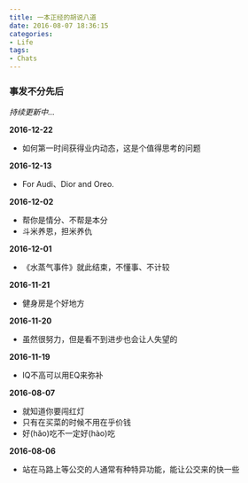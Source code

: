 ```yaml
---
title: 一本正经的胡说八道
date: 2016-08-07 18:36:15
categories:
- Life
tags:
- Chats
---
```


### 事发不分先后

*持续更新中...*	

**2016-12-22**

* 如何第一时间获得业内动态，这是个值得思考的问题

**2016-12-13**

* For Audi、Dior and Oreo.

**2016-12-02**

* 帮你是情分、不帮是本分
* 斗米养恩，担米养仇

<!-- more -->

**2016-12-01**

* 《水蒸气事件》就此结束，不懂事、不计较

**2016-11-21**

* 健身房是个好地方

**2016-11-20**

* 虽然很努力，但是看不到进步也会让人失望的


**2016-11-19**

* IQ不高可以用EQ来弥补

**2016-08-07**

* 就知道你要闯红灯
* 只有在买菜的时候不用在乎价钱
* 好(hăo)吃不一定好(hào)吃


**2016-08-06**

* 站在马路上等公交的人通常有种特异功能，能让公交来的快一些


